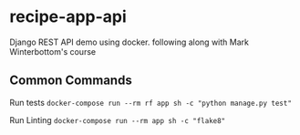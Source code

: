 # recipe-app-api
Django REST API demo using docker. following along with Mark Winterbottom's course

## Common Commands

Run tests
```docker-compose run --rm rf app sh -c "python manage.py test"```

Run Linting
```docker-compose run --rm app sh -c "flake8"```

